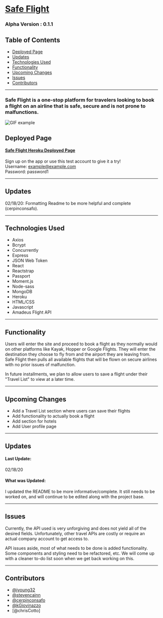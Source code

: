 # [Safe Flight](https://floating-everglades-15450.herokuapp.com/) 
### Alpha Version : 0.1.1

## Table of Contents
* [Deployed Page](#deployed-page)
* [Updates](#updates)
* [Technologies Used](#tech-used)
* [Functionality](#functionality)
* [Upcoming Changes](#upcoming-changes)
* [Issues](#Issues)
* [Contributors](#contributors)

----

### Safe Flight is a one-stop platform for travelers looking to book a flight on an airline that is safe, secure and is not prone to malfunctions. 

![GIF example](./public/safe-flight-example.gif)

## Deployed Page

#### [Safe Flight Heroku Deployed Page](https://floating-everglades-15450.herokuapp.com/)

 Sign up on the app or use this test account to give it a try!   
 Username: example@example.com  
 Password: password1  
 
----

## Updates 

02/18/20:  Formatting Readme to be more helpful and complete (cerpinconsafo).

----

## Technologies Used

- Axios
- Bcrypt
- Concurrently
- Express
- JSON Web Token
- React
- Reactstrap
- Passport
- Moment.js
- Node-sass
- MongoDB
- Heroku
- HTML/CSS
- Javascript
- Amadeus Flight API

----


## Functionality

Users will enter the site and proceed to book a flight as they normally would on other platforms like Kayak, Hopper or Google Flights. They will enter the destination they choose to fly from and the airport they are leaving from. Safe Flight then pulls all available flights that will be flown on secure airlines with no prior issues of malfunction. 

In future installments, we plan to allow users to save a flight under their "Travel List" to view at a later time.

----

## Upcoming Changes

* Add a Travel List section where users can save their flights 
* Add functionality to actually book a flight
* Add section for hotels
* Add User profile page

----

## Updates

#### Last Update:  
  02/18/20

#### What was Updated: 
  I updated the README to be more informative/complete.  It still needs to be worked on, and will continue to be edited along with the project base.

----

## Issues

Currently, the API used is very unforgiving and does not yield all of the desired fields.  Unfortunately, other travel APIs are costly or require an actual company account to get access to.  

API issues aside, most of what needs to be done is added functionality.  Some components and styling need to be refactored, etc.  We will come up with a cleaner to-do list soon when we get back working on this.

----

## Contributors

* [@jyoung32](https://github.com/jyoung32)
* [@stevencainn](https://github.com/stevencainn)
* [@cerpinconsafo](https://github.com/cerpinconsafo)
* [@kGiovinazzo](https://github.com/KGiovinazzo)
* [@chrisCotto]










